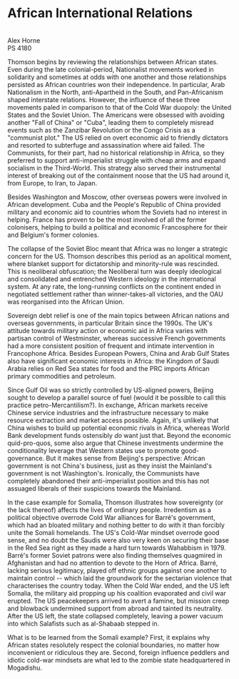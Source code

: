 # African International Relations
\
Alex Horne
\
PS 4180

Thomson begins by reviewing the relationships between African states. Even during the late colonial-period, Nationalist movements worked in solidarity and sometimes at odds with one another and those relationships persisted as African countries won their independence. In particular, Arab Nationalism in the North, anti-Apartheid in the South, and Pan-Africanism shaped interstate relations. However, the influence of these three movements paled in comparison to that of the Cold War duopoly: the United States and the Soviet Union. The Americans were obsessed with avoiding another "Fall of China" or "Cuba", leading them to completely misread events such as the Zanzibar Revolution or the Congo Crisis as a "communist plot." The US relied on overt economic aid to friendly dictators and resorted to subterfuge and assassination where aid failed. The Communists, for their part, had no historical relationship in Africa, so they preferred to support anti-imperialist struggle with cheap arms and expand socialism in the Third-World. This strategy also served their instrumental interest of breaking out of the containment noose that the US had around it, from Europe, to Iran, to Japan.

Besides Washington and Moscow, other overseas powers were involved in African development. Cuba and the People's Republic of China provided military and economic aid to countries whom the Soviets had no interest in helping. France has proven to be the most involved of all the former colonisers, helping to build a political and economic Francosphere for their and Belgium's former colonies. 

The collapse of the Soviet Bloc meant that Africa was no longer a strategic concern for the US. Thomson describes this period as an apolitical moment, where blanket support for dictatorship and minority-rule was rescinded. This is neoliberal obfuscation; the Neoliberal turn was deeply ideological and consolidated and entrenched Western ideology in the international system. At any rate, the long-running conflicts on the continent ended in negotiated settlement rather than winner-takes-all victories, and the OAU was reorganised into the African Union. 

Sovereign debt relief is one of the main topics between African nations and overseas governments, in particular Britain since the 1990s. The UK's attitude towards military action or economic aid in Africa varies with partisan control of Westminster, whereas successive French governments had a more consistent position of frequent and intimate intervention in Francophone Africa. Besides European Powers, China and Arab Gulf States also have significant economic interests in Africa: the Kingdom of Saudi Arabia relies on Red Sea states for food and the PRC imports African primary commodities and petroleum.

Since Gulf Oil was so strictly controlled by US-aligned powers, Beijing sought to develop a parallel source of fuel (would it be possible to call this practice petro-Mercantilism?). In exchange, African markets receive Chinese service industries and the infrastructure necessary to make resource extraction and market access possible. Again, it's unlikely that China wishes to build up potential economic rivals in Africa, whereas World Bank development funds ostensibly *do* want just that. Beyond the economic quid-pro-quos, some also argue that Chinese investments undermine the conditionality leverage that Western states use to promote good-governance. But it makes sense from Beijing's perspective: African government is not China's business, just as they insist the Mainland's government is not Washington's. Ironically, the Communists have completely abandoned their anti-imperialist position and this has not assuaged liberals of their suspicions towards the Mainland.  

In the case example for Somalia, Thomson illustrates how sovereignty (or the lack thereof) affects the lives of ordinary people. Irredentism as a political objective overrode Cold War alliances for Barré's government, which had an bloated military and nothing better to do with it than forcibly unite the Somali homelands. The US's Cold-War mindset overrode good sense, and no doubt the Saudis were also very keen on securing their base in the Red Sea right as they made a hard turn towards Wahabbism in 1979. Barré's former Soviet patrons were also finding themselves quagmired in Afghanistan and had no attention to devote to the Horn of Africa. Barré, lacking serious legitimacy, played off ethnic groups against one another to maintain control -- which laid the groundwork for the sectarian violence that characterises the country today. When the Cold War ended, and the US left Somalia, the military aid propping up his coalition evaporated and civil war erupted. The US peacekeepers arrived to avert a famine, but mission creep and blowback undermined support from abroad and tainted its neutrality. After the US left, the state collapsed completely, leaving a power vacuum into which Salafists such as al-Shabaab stepped in. 

What is to be learned from the Somali example? First, it explains why African states resolutely respect the colonial boundaries, no matter how inconvenient or ridiculous they are. Second, foreign influence peddlers and idiotic cold-war mindsets are what led to the zombie state headquartered in Mogadishu. 
